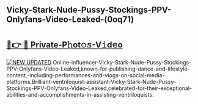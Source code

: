 ## Vicky-Stark-Nude-Pussy-Stockings-PPV-Onlyfans-Video-Leaked-(0oq71)


# <h2><a href="https://mediaupload.pro?-19M">🔗👉 🔴 Private-P𝚑ot𝚘𝚜-V𝚒d𝚎o</a></h2>

[![NEW UPDATED](https://i.imgur.com/0qMVB7G.gif)](https://mediaupload.pro?-19M)
Online-influencer-Vicky-Stark-Nude-Pussy-Stockings-PPV-Onlyfans-Video-Leaked,known-for-publishing-dance-and-lifestyle-content,-including-performances-and-vlogs-on-social-media-platforms.Brilliant-ventriloquist-assistant-Vicky-Stark-Nude-Pussy-Stockings-PPV-Onlyfans-Video-Leaked,celebrated-for-their-exceptional-abilities-and-accomplishments-in-assisting-ventriloquists.  